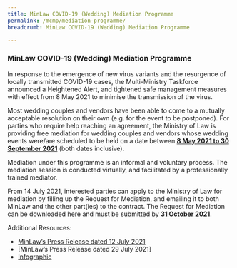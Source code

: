 ```yaml
---
title: MinLaw COVID-19 (Wedding) Mediation Programme
permalink: /mcmp/mediation-programme/
breadcrumb: MinLaw COVID-19 (Wedding) Mediation Programme

---
```

### MinLaw COVID-19 (Wedding) Mediation Programme ###

In response to the emergence of new virus variants and the resurgence of locally transmitted COVID-19 cases, the Multi-Ministry Taskforce announced a Heightened Alert, and tightened safe management measures with effect from 8 May 2021 to minimise the transmission of the virus.

Most wedding couples and vendors have been able to come to a mutually acceptable resolution on their own (e.g. for the event to be postponed). For parties who require help reaching an agreement, the Ministry of Law is providing free mediation for wedding couples and vendors whose wedding events were/are scheduled to be held on a date between <b><u>8 May 2021 to 30 September 2021</u></b> (both dates inclusive).

Mediation under this programme is an informal and voluntary process. The mediation session is conducted virtually, and facilitated by a professionally trained mediator.

From 14 July 2021, interested parties can apply to the Ministry of Law for mediation by filling up the Request for Mediation, and emailing it to both MinLaw and the other part(ies) to the contract. The Request for Mediation can be downloaded [here](/mcmp/steps-in-the-mediation-process) and must be submitted by <b><u>31 October 2021</u></b>. 

Additional Resources: 
* [MinLaw’s Press Release dated 12 July 2021](/news/press-releases/2021-07-12-Free-Mediation-for-Wedding-Couples-and-Vendors-Affected-by-Recent-COVID-19-Restrictions)
* [MinLaw’s Press Release dated 29 July 2021]
* [Infographic](../../files/mcmp/MinLaw_Mediation_Programme.pdf)
